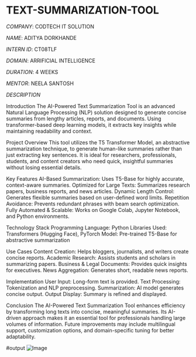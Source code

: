 # TEXT-SUMMARIZATION-TOOL

*COMPANY*: CODTECH IT SOLUTION

*NAME*: ADITYA DORKHANDE

*INTERN ID*: CT08TLF

*DOMAIN*: ARRIFICIAL INTELLIGENCE

*DURATION*: 4 WEEKS

*MENTOR*: NEELA SANTOSH


*DESCRIPTION*

Introduction
The AI-Powered Text Summarization Tool is an advanced Natural Language Processing (NLP) solution designed to generate concise summaries from lengthy articles, reports, and documents. Using transformer-based deep learning models, it extracts key insights while maintaining readability and context.

Project Overview
This tool utilizes the T5 Transformer Model, an abstractive summarization technique, to generate human-like summaries rather than just extracting key sentences. It is ideal for researchers, professionals, students, and content creators who need quick, insightful summaries without losing essential details.

Key Features
AI-Based Summarization: Uses T5-Base for highly accurate, context-aware summaries.
Optimized for Large Texts: Summarizes research papers, business reports, and news articles.
Dynamic Length Control: Generates flexible summaries based on user-defined word limits.
Repetition Avoidance: Prevents redundant phrases with beam search optimization.
Fully Automated & Scalable: Works on Google Colab, Jupyter Notebook, and Python environments.

Technology Stack
Programming Language: Python
Libraries Used: Transformers (Hugging Face), PyTorch
Model: Pre-trained T5-Base for abstractive summarization


Use Cases
Content Creation: Helps bloggers, journalists, and writers create concise reports.
Academic Research: Assists students and scholars in summarizing papers.
Business & Legal Documents: Provides quick insights for executives.
News Aggregation: Generates short, readable news reports.

Implementation
User Input: Long-form text is provided.
Text Processing: Tokenization and NLP preprocessing.
Summarization: AI model generates concise output.
Output Display: Summary is refined and displayed.

Conclusion
The AI-Powered Text Summarization Tool enhances efficiency by transforming long texts into concise, meaningful summaries. Its AI-driven approach makes it an essential tool for professionals handling large volumes of information. Future improvements may include multilingual support, customization options, and domain-specific tuning for better adaptability.

#output
![Image](https://github.com/user-attachments/assets/18d1c4c3-2177-4a7b-8a26-4286c345bff6)
